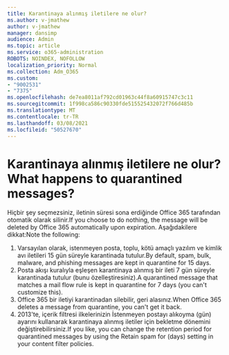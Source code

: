 ```yaml
---
title: Karantinaya alınmış iletilere ne olur?
ms.author: v-jmathew
author: v-jmathew
manager: dansimp
audience: Admin
ms.topic: article
ms.service: o365-administration
ROBOTS: NOINDEX, NOFOLLOW
localization_priority: Normal
ms.collection: Adm_O365
ms.custom:
- "9002531"
- "7375"
ms.openlocfilehash: de7ea8011af792cd01963c44f8a60915747c3c11
ms.sourcegitcommit: 1f998ca586c90330fde515525432072f766d485b
ms.translationtype: MT
ms.contentlocale: tr-TR
ms.lasthandoff: 03/08/2021
ms.locfileid: "50527670"
---
```

# <a name="what-happens-to-quarantined-messages"></a><span data-ttu-id="68bcb-102">Karantinaya alınmış iletilere ne olur?</span><span class="sxs-lookup"><span data-stu-id="68bcb-102">What happens to quarantined messages?</span></span>

<span data-ttu-id="68bcb-103">Hiçbir şey seçmezsiniz, iletinin süresi sona erdiğinde Office 365 tarafından otomatik olarak silinir.</span><span class="sxs-lookup"><span data-stu-id="68bcb-103">If you choose to do nothing, the message will be deleted by Office 365 automatically upon expiration.</span></span> <span data-ttu-id="68bcb-104">Aşağıdakilere dikkat:</span><span class="sxs-lookup"><span data-stu-id="68bcb-104">Note the following:</span></span>

1. <span data-ttu-id="68bcb-105">Varsayılan olarak, istenmeyen posta, toplu, kötü amaçlı yazılım ve kimlik avı iletileri 15 gün süreyle karantinada tutulur.</span><span class="sxs-lookup"><span data-stu-id="68bcb-105">By default, spam, bulk, malware, and phishing messages are kept in quarantine for 15 days.</span></span>
2. <span data-ttu-id="68bcb-106">Posta akışı kuralıyla eşleşen karantinaya alınmış bir ileti 7 gün süreyle karantinada tutulur (bunu özelleştiresiniz).</span><span class="sxs-lookup"><span data-stu-id="68bcb-106">A quarantined message that matches a mail flow rule is kept in quarantine for 7 days (you can't customize this).</span></span>
3. <span data-ttu-id="68bcb-107">Office 365 bir iletiyi karantinadan silebilir, geri alasınız.</span><span class="sxs-lookup"><span data-stu-id="68bcb-107">When Office 365 deletes a message from quarantine, you can't get it back.</span></span>
4. <span data-ttu-id="68bcb-108">2013'te, içerik filtresi ilkelerinizin İstenmeyen postayı alıkoyma (gün) ayarını kullanarak karantinaya alınmış iletiler için bekletme dönemini değiştirebilirsiniz.</span><span class="sxs-lookup"><span data-stu-id="68bcb-108">If you like, you can change the retention period for quarantined messages by using the Retain spam for (days) setting in your content filter policies.</span></span>

